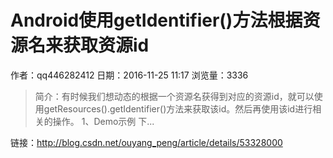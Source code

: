 # Android使用getIdentifier()方法根据资源名来获取资源id
作者：qq446282412
日期：2016-11-25 11:17
浏览量：3336
> 简介：有时候我们想动态的根据一个资源名获得到对应的资源id，就可以使用getResources().getIdentifier()方法来获取该id。然后再使用该id进行相关的操作。
1、Demo示例
  下...

 链接：http://blog.csdn.net/ouyang_peng/article/details/53328000

